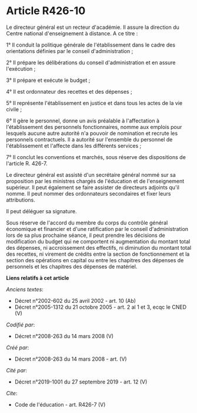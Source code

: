 # Article R426-10

Le directeur général est un recteur d'académie. Il assure la direction du Centre national d'enseignement à distance. A ce
titre : 

1° Il conduit la politique générale de l'établissement dans le cadre des orientations définies par le conseil
d'administration ; 

2° Il prépare les délibérations du conseil d'administration et en assure l'exécution ; 

3° Il prépare et exécute le budget ; 

4° Il est ordonnateur des recettes et des dépenses ; 

5° Il représente l'établissement en justice et dans tous les actes de la vie civile ; 

6° Il gère le personnel, donne un avis préalable à l'affectation à l'établissement des personnels fonctionnaires, nomme aux
emplois pour lesquels aucune autre autorité n'a pouvoir de nomination et recrute les personnels contractuels. Il a autorité
sur l'ensemble du personnel de l'établissement et l'affecte dans les différents services ; 

7° Il conclut les conventions et marchés, sous réserve des dispositions de l'article R. 426-7. 

Le directeur général est assisté d'un secrétaire général nommé sur sa proposition par les ministres chargés de l'éducation et
de l'enseignement supérieur. Il peut également se faire assister de directeurs adjoints qu'il nomme. Il peut nommer des
ordonnateurs secondaires et fixer leurs attributions. 

Il peut déléguer sa signature. 

Sous réserve de l'accord du membre du corps du contrôle général économique et financier et d'une ratification par le conseil
d'administration lors de sa plus prochaine séance, il peut prendre les décisions de modification du budget qui ne comportent
ni augmentation du montant total des dépenses, ni accroissement des effectifs, ni diminution du montant total des recettes,
ni virement de crédits entre la section de fonctionnement et la section des opérations en capital ou entre les chapitres des
dépenses de personnels et les chapitres des dépenses de matériel.

**Liens relatifs à cet article**

_Anciens textes_:

  - Décret n°2002-602 du 25 avril 2002 - art. 10 (Ab)
  - Décret n°2005-1312 du 21 octobre 2005 - art. 2 al 1 et 3, ecqc le CNED (V)

_Codifié par_:

  - Décret n°2008-263 du 14 mars 2008 (V)

_Créé par_:

  - Décret n°2008-263 du 14 mars 2008 - art. (V)

_Cité par_:

  - Décret n°2019-1001 du 27 septembre 2019 - art. 12 (V)

_Cite_:

  - Code de l'éducation - art. R426-7 (V)
